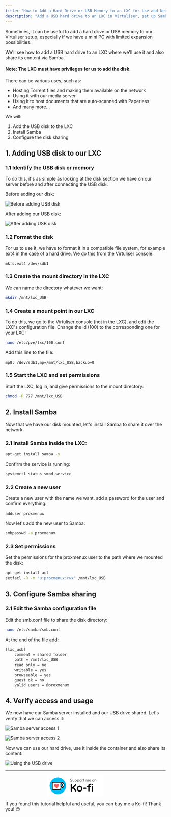 ```yaml
---
title: "How to Add a Hard Drive or USB Memory to an LXC for Use and Network Sharing"
description: "Add a USB hard drive to an LXC in Virtuliser, set up Samba for network sharing, and utilize the added storage for various purposes."
---
```



Sometimes, it can be useful to add a hard drive or USB memory to our Virtuliser setup, especially if we have a mini PC with limited expansion possibilities.

We'll see how to add a USB hard drive to an LXC where we'll use it and also share its content via Samba.

#### Note: The LXC must have privileges for us to add the disk.

There can be various uses, such as:
- Hosting Torrent files and making them available on the network
- Using it with our media server
- Using it to host documents that are auto-scanned with Paperless
- And many more...

We will:
1. Add the USB disk to the LXC
2. Install Samba
3. Configure the disk sharing

## 1. Adding USB disk to our LXC

### 1.1 Identify the USB disk or memory

To do this, it's as simple as looking at the disk section we have on our server before and after connecting the USB disk.

Before adding our disk:

![Before adding USB disk](https://raw.githubusercontent.com/MacRimi/vmenu/main/guides/lxc_samba/lxc_3.png)

After adding our USB disk:

![After adding USB disk](https://raw.githubusercontent.com/MacRimi/vmenu/main/guides/lxc_samba/lxc_4.png)

### 1.2 Format the disk

For us to use it, we have to format it in a compatible file system, for example ext4 in the case of a hard drive. We do this from the Virtuliser console:

```bash
mkfs.ext4 /dev/sdb1
```

### 1.3 Create the mount directory in the LXC

We can name the directory whatever we want:

```bash
mkdir /mnt/lxc_USB
```

### 1.4 Create a mount point in our LXC

To do this, we go to the Virtuliser console (not in the LXC), and edit the LXC's configuration file. Change the id (100) to the corresponding one for your LXC:

```bash
nano /etc/pve/lxc/100.conf
```

Add this line to the file:

```
mp0: /dev/sdb1,mp=/mnt/lxc_USB,backup=0
```

### 1.5 Start the LXC and set permissions

Start the LXC, log in, and give permissions to the mount directory:

```bash
chmod -R 777 /mnt/lxc_USB
```

## 2. Install Samba

Now that we have our disk mounted, let's install Samba to share it over the network.

### 2.1 Install Samba inside the LXC:

```bash
apt-get install samba -y
```

Confirm the service is running:

```bash
systemctl status smbd.service
```

### 2.2 Create a new user

Create a new user with the name we want, add a password for the user and confirm everything:

```bash
adduser proxmenux
```

Now let's add the new user to Samba:

```bash
smbpasswd -a proxmenux
```

### 2.3 Set permissions

Set the permissions for the proxmenux user to the path where we mounted the disk:

```bash
apt-get install acl
setfacl -R -m "u:proxmenux:rwx" /mnt/lxc_USB
```

## 3. Configure Samba sharing

### 3.1 Edit the Samba configuration file

Edit the smb.conf file to share the disk directory:

```bash
nano /etc/samba/smb.conf
```

At the end of the file add:

```
[lxc_usb]
    comment = shared folder
    path = /mnt/lxc_USB
    read only = no
    writable = yes
    browseable = yes
    guest ok = no
    valid users = @proxmenux
```

## 4. Verify access and usage

We now have our Samba server installed and our USB drive shared. Let's verify that we can access it:

![Samba server access 1](https://raw.githubusercontent.com/MacRimi/vmenu/main/guides/lxc_samba/lxc_1.png)

![Samba server access 2](https://raw.githubusercontent.com/MacRimi/vmenu/main/guides/lxc_samba/lxc_2.png)

Now we can use our hard drive, use it inside the container and also share its content:

![Using the USB drive](https://raw.githubusercontent.com/MacRimi/vmenu/main/guides/lxc_samba/lxc_5.png)

---

<div style="display: flex; justify-content: center; align-items: center;">
  <a href="https://ko-fi.com/G2G313ECAN" target="_blank" style="display: flex; align-items: center; text-decoration: none;">
    <img src="https://raw.githubusercontent.com/MacRimi/HWEncoderX/main/images/kofi.png" alt="Support me on Ko-fi" style="width:175px; margin-right:65px;"/>
  </a>
</div>

If you found this tutorial helpful and useful, you can buy me a Ko-fi! Thank you! 😊

